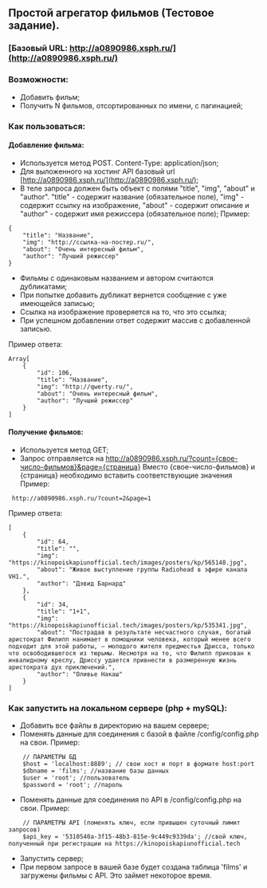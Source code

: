 ## Простой агрегатор фильмов (Тестовое задание).

### [Базовый URL: http://a0890986.xsph.ru/](http://a0890986.xsph.ru/)

### Возможности: 
- Добавить фильм;
- Получить N фильмов, отсортированных по имени, с пагинацией;

### Как пользоваться:

#### Добавление фильма:
- Используется метод POST. Content-Type: application/json;
- Для выложенного на хостинг API базовый url [http://a0890986.xsph.ru/](http://a0890986.xsph.ru/);
- В теле запроса должен быть объект с полями "title", "img", "about" и "author". "title" - содержит название (обязательное поле), "img" - содержит ссылку на изображение, "about" - содержит описание и "author" - содержит имя режиссера (обязательное поле);
Пример:
````
{
    "title": "Название",
    "img": "http://ссылка-на-постер.ru/",
    "about": "Очень интересный фильм",
    "author": "Лучший режиссер"
}
````
- Фильмы с одинаковым названием и автором считаются дубликатами;
- При попытке добавить дубликат вернется сообщение с уже имеющейся записью;
- Ссылка на изображение проверяется на то, что это ссылка;
- При успешном добавлении ответ содержит массив с добавленной записью.

Пример ответа:
````
Array[
    {
        "id": 106,
        "title": "Название",
        "img": "http://qwerty.ru/",
        "about": "Очень интересный фильм",
        "author": "Лучший режиссер"
    }
]
````

#### Получение фильмов:
- Используется метод GET;
- Запрос отправляется на http://a0890986.xsph.ru/?count={свое-число-фильмов}&page={страница}
Вместо {свое-число-фильмов} и {страница} необходимо вставить соответствующие значения
Пример: 
````
 http://a0890986.xsph.ru/?count=2&page=1 
````

Пример ответа:
````
[
    {
        "id": 64,
        "title": "",
        "img": "https://kinopoiskapiunofficial.tech/images/posters/kp/565148.jpg",
        "about": "Живое выступление группы Radiohead в эфире канала VH1.",
        "author": "Дэвид Барнард"
    },
    {
        "id": 34,
        "title": "1+1",
        "img": "https://kinopoiskapiunofficial.tech/images/posters/kp/535341.jpg",
        "about": "Пострадав в результате несчастного случая, богатый аристократ Филипп нанимает в помощники человека, который менее всего подходит для этой работы, – молодого жителя предместья Дрисса, только что освободившегося из тюрьмы. Несмотря на то, что Филипп прикован к инвалидному креслу, Дриссу удается привнести в размеренную жизнь аристократа дух приключений.",
        "author": "Оливье Накаш"
    }
]
````

### Как запустить на локальном сервере (php + mySQL):
- Добавить все файлы в директорию на вашем сервере;
- Поменять данные для соединения с базой в файле /config/config.php на свои.
Пример:
````
    // ПАРАМЕТРЫ БД
    $host = 'localhost:8889'; // свои хост и порт в формате host:port
    $dbname = 'films'; //название базы данных
    $user = 'root'; //пользователь
    $password = 'root'; //пароль
````
- Поменять данные для соединения по API в /config/config.php на свои.
Пример:
````
    // ПАРАМЕТРЫ API (поменять ключ, если привышен суточный лимит запросов)
    $api_key = '5310540a-3f15-48b3-815e-9c449c9339da'; //свой ключ, полученный при регистрации на https://kinopoiskapiunofficial.tech
````
- Запустить сервер;
- При первом запросе в вашей базе будет создана таблица 'films' и загружены фильмы с API. Это займет некоторое время.
